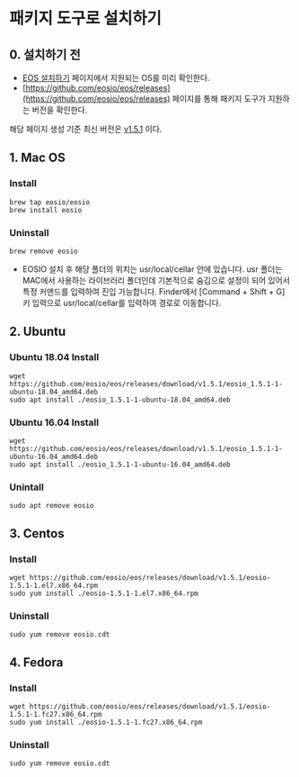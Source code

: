 # 패키지 도구로 설치하기

## 0. 설치하기 전

* [EOS 설치하기](./) 페이지에서 지원되는 OS를 미리 확인한다.
* [https://github.com/eosio/eos/releases](https://github.com/eosio/eos/releases) 페이지를 통해 패키지 도구가 지원하는 버전을 확인한다. 

해당 페이지 생성 기준 최신 버전은 [v1.5.1](../../document/release-notes/v1.5.1.md) 이다. 

## 1. Mac OS

### Install

```text
brew tap eosio/eosio
brew install eosio
```

### Uninstall

```text
brew remove eosio
```

* EOSIO 설치 후 해당 폴더의 위치는 usr/local/cellar 안에 있습니다. usr 폴더는 MAC에서 사용하는 라이브러리 폴더인데 기본적으로 숨김으로 설정이 되어 있어서 특정 커맨드를 입력하여 진입 가능합니다. Finder에서 [Command + Shift + G] 키 입력으로 usr/local/cellar를 입력하여  경로로 이동합니다.


## 2. Ubuntu

### Ubuntu 18.04 Install

```text
wget https://github.com/eosio/eos/releases/download/v1.5.1/eosio_1.5.1-1-ubuntu-18.04_amd64.deb
sudo apt install ./eosio_1.5.1-1-ubuntu-18.04_amd64.deb
```

### Ubuntu 16.04 Install

```text
wget https://github.com/eosio/eos/releases/download/v1.5.1/eosio_1.5.1-1-ubuntu-16.04_amd64.deb
sudo apt install ./eosio_1.5.1-1-ubuntu-16.04_amd64.deb
```

### Unintall

```text
sudo apt remove eosio
```

## 3. **Centos**

### **Install**

```text
wget https://github.com/eosio/eos/releases/download/v1.5.1/eosio-1.5.1-1.el7.x86_64.rpm
sudo yum install ./eosio-1.5.1-1.el7.x86_64.rpm
```

### **Uninstall**

```text
sudo yum remove eosio.cdt
```

## 4. **Fedora**

### Install

```text
wget https://github.com/eosio/eos/releases/download/v1.5.1/eosio-1.5.1-1.fc27.x86_64.rpm
sudo yum install ./eosio-1.5.1-1.fc27.x86_64.rpm
```

### Uninstall

```text
sudo yum remove eosio.cdt
```



